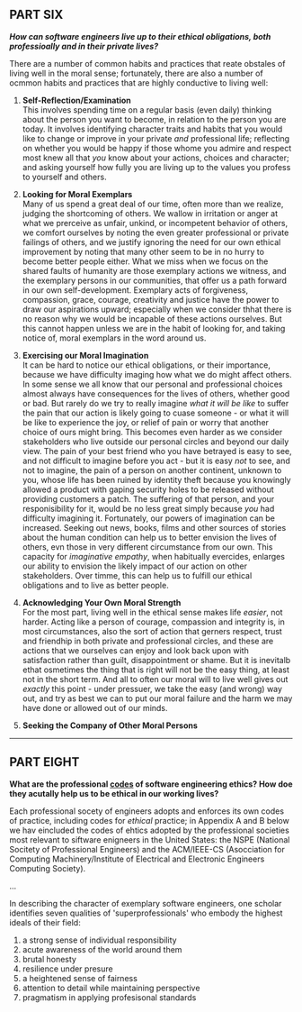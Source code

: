 ## PART SIX

***How can software engineers live up to their ethical obligations, both professioally and in their private lives?***

There are a number of common habits and practices that reate obstales of living well in the moral sense; fortunately, there are also a number of ocmmon habits and practices that are highly conductive to living well:

1. **Self-Reflection/Examination**  
This involves spending time on a regular basis (even daily) thinking about the person you want to become, in relation to the person you are today. It involves identifying character traits and habits that you would like to change or improve in your private *and* professional life; reflecting on whether you would be happy if those whome you admire and respect most knew all that *you* know about your actions, choices and character; and asking yourself how fully you are living up to the values you profess to yourself and others.

2. **Looking for Moral Exemplars**  
Many of us spend a great deal of our time, often more than we realize, judging the shortcoming of others. We wallow in irritation or anger at what we prerceive as unfair, unkind, or incompetent behavior of others, we comfort ourselves by noting the even greater professional or private failings of others, and we justify ignoring the need for our own ethical improvement by noting that many other seem to be in no hurry to become better people either. What we miss when we focus on the shared faults of humanity are those exemplary actions we witness, and the exemplary persons in our communities, that offer us a path forward in our own self-development. Exemplary acts of forgiveness, compassion, grace, courage, creativity and justice have the power to draw our aspirations upward; especially when we consider thhat there is no reason why we would be incapable of these actions ourselves. But this cannot happen unless we are in the habit of looking for, and taking notice of, moral exemplars in the word around us.

3. **Exercising our Moral Imagination**  
It can be hard to notice our ethical obligations, or their importance, because we have difficulty imaging how what we do might affect others. In some sense we all know that our personal and professional choices almost always have consequences for the lives of others, whether good or bad. But rarely do we try to really imagine *what it will be like* to suffer the pain that our action is likely going to cuase someone - or what it will be like to experience the joy, or relief of pain or worry that another choice of ours might bring. This becomes even harder as we consider stakeholders who live outside our personal circles and beyond our daily view. The pain of your best friend who you have betrayed is easy to see, and not difficult to imagine before you act - but it is easy *not* to see, and not to imagine, the pain of a person on another continent, unknown to you, whose life has been ruined by identity theft because you knowingly allowed a product with gaping security holes to be released without providing customers a patch. The suffering of that person, and your responisibility for it, would be no less great simply because *you* had difficulty imagining it. Fortunately, our powers of imagination can be increased. Seeking out news, books, films and other sources of stories about the human condition can help us to better envision the lives of others, evn those in very different circumstance from our own. This capacity for *imaginative empathy*, when habitually evercides, enlarges our ability to envision the likely impact of our action on other stakeholders. Over timme, this can help us to fulfill our ethical obligations and to live as better people.

4. **Acknowledging Your Own Moral Strength**  
For the most part, living well in the ethical sense makes life *easier*, not harder. Acting like a person of courage, compassion and integrity is, in most circumstances, also the sort of action that gerners respect, trust and friendhip in both private and professional circles, and these are actions that we ourselves can enjoy and look back upon with satisfaction rather than guilt, disappointment or shame. But it is inevitalb ethat osmetimes the thing that is right will not be the easy thing, at least not in the short term. And all to often our moral will to live well gives out *exactly* this point - under pressuer, we take the easy (and wrong) way out, and try as best we can to put our moral failure and the harm we may have done or allowed out of our minds.

5. **Seeking the Company of Other Moral Persons**


---

## PART EIGHT

**What are the professional <u>codes</u> of software engineering ethics? How doe they acutally help us to be ethical in our working lives?**

Each professional socety of engineers adopts and enforces its own codes of practice, including codes for *ethical* practice; in Appendix A and B below we hav eincluded the codes of ehtics adopted by the professional societies most relevant to siftware enigneers in the United States: the NSPE (National Socitety of Professional Engineers) and the ACM/IEEE-CS (Asocciation for Computing Machinery/Institute of Electrical and Electronic Engineers Computing Society).

...

In describing the character of exemplary software engineers, one scholar identifies seven qualities of 'superprofessionals' who embody the highest ideals of their field:
1. a strong sense of individual responsibility
2. acute awareness of the world around them
3. brutal honesty
4. resilience under presure
5. a heightened sense of fairness
6. attention to detail while maintaining perspective
7. pragmatism in applying profesisonal standards